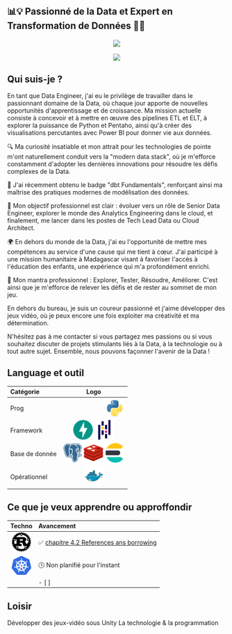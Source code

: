 ## 📊💡 Passionné de la Data et Expert en Transformation de Données 🚀🌐

<p align="center"> 
  <img align="center" src="https://www.codewars.com/users/antdbs/badges/large">
</p>
<p align="center">
  <img align="center" src="https://github-readme-stats.vercel.app/api/top-langs?username=antdbs&layout=compact&langs_count=8&card_width=320" />
</p>

## Qui suis-je ?

En tant que Data Engineer, j'ai eu le privilège de travailler dans le passionnant domaine de la Data, où chaque jour apporte de nouvelles opportunités d'apprentissage et de croissance. Ma mission actuelle consiste à concevoir et à mettre en œuvre des pipelines ETL et ELT, à explorer la puissance de Python et Pentaho, ainsi qu'à créer des visualisations percutantes avec Power BI pour donner vie aux données.

🔍 Ma curiosité insatiable et mon attrait pour les technologies de pointe m'ont naturellement conduit vers la "modern data stack", où je m'efforce constamment d'adopter les dernières innovations pour résoudre les défis complexes de la Data.

🏅 J'ai récemment obtenu le badge "dbt Fundamentals", renforçant ainsi ma maîtrise des pratiques modernes de modélisation des données.

🎯 Mon objectif professionnel est clair : évoluer vers un rôle de Senior Data Engineer, explorer le monde des Analytics Engineering dans le cloud, et finalement, me lancer dans les postes de Tech Lead Data ou Cloud Architect.

🌍 En dehors du monde de la Data, j'ai eu l'opportunité de mettre mes compétences au service d'une cause qui me tient à cœur. J'ai participé à une mission humanitaire à Madagascar visant à favoriser l'accès à l'éducation des enfants, une expérience qui m'a profondément enrichi.

🚀 Mon mantra professionnel : Explorer, Tester, Résoudre, Améliorer. C'est ainsi que je m'efforce de relever les défis et de rester au sommet de mon jeu.

En dehors du bureau, je suis un coureur passionné et j'aime développer des jeux vidéo, où je peux encore une fois exploiter ma créativité et ma détermination.

N'hésitez pas à me contacter si vous partagez mes passions ou si vous souhaitez discuter de projets stimulants liés à la Data, à la technologie ou à tout autre sujet. Ensemble, nous pouvons façonner l'avenir de la Data !

## Language et outil

| Catégorie      | Logo           |
| :---           |     :---:      |
| Prog           | <img title="python" height=45 style="float: right;" src="https://github.com/devicons/devicon/blob/master/icons/python/python-original.svg"> |
| Framework      | <img title="fastapi" height=45 src="https://github.com/devicons/devicon/blob/master/icons/fastapi/fastapi-original.svg"> <img title="" height=45 src="https://github.com/devicons/devicon/blob/master/icons/pandas/pandas-original.svg"> |
| Base de donnée | <img title="postgresql" height=45 src="https://github.com/devicons/devicon/blob/master/icons/postgresql/postgresql-plain.svg"> <img title="redis" height=45 src="https://github.com/devicons/devicon/blob/master/icons/redis/redis-original.svg"> <img title="" height=45 src="https://github.com/devicons/devicon/blob/master/icons/elasticsearch/elasticsearch-original.svg"> |
| Opérationnel   | <img title="" height=45 src="https://github.com/devicons/devicon/blob/master/icons/docker/docker-original.svg"> |



## Ce que je veux apprendre ou approffondir

| Techno      | Avancement  |
|    :---:    | :---        |           
| <img title="" height=45 src="https://github.com/devicons/devicon/blob/master/icons/rust/rust-original.svg"> | :white_check_mark: [chapitre 4.2 References ans borrowing](https://doc.rust-lang.org/book/ch04-02-references-and-borrowing.html) | 
| <img title="" height=45 src="https://github.com/devicons/devicon/blob/master/icons/kubernetes/kubernetes-original.svg"> | :clock4: Non planifié pour l'instant |
| <img title="" height=45 src=""> | - [ ]  |


## Loisir

Développer des jeux-vidéo sous Unity 
La technologie & la programmation

